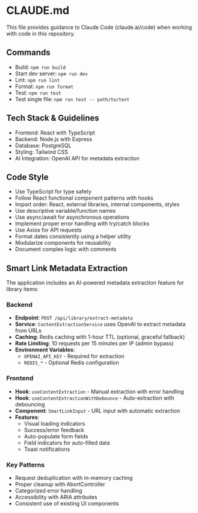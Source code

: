 # CLAUDE.md

This file provides guidance to Claude Code (claude.ai/code) when working with code in this repository.

## Commands
- Build: `npm run build`
- Start dev server: `npm run dev`
- Lint: `npm run lint`
- Format: `npm run format`
- Test: `npm run test`
- Test single file: `npm run test -- path/to/test`

## Tech Stack & Guidelines
- Frontend: React with TypeScript
- Backend: Node.js with Express
- Database: PostgreSQL
- Styling: Tailwind CSS
- AI Integration: OpenAI API for metadata extraction

## Code Style
- Use TypeScript for type safety
- Follow React functional component patterns with hooks
- Import order: React, external libraries, internal components, styles
- Use descriptive variable/function names
- Use async/await for asynchronous operations
- Implement proper error handling with try/catch blocks
- Use Axios for API requests
- Format dates consistently using a helper utility
- Modularize components for reusability
- Document complex logic with comments

## Smart Link Metadata Extraction
The application includes an AI-powered metadata extraction feature for library items:

### Backend
- **Endpoint**: `POST /api/library/extract-metadata`
- **Service**: `ContentExtractionService` uses OpenAI to extract metadata from URLs
- **Caching**: Redis caching with 1-hour TTL (optional, graceful fallback)
- **Rate Limiting**: 10 requests per 15 minutes per IP (admin bypass)
- **Environment Variables**:
  - `OPENAI_API_KEY` - Required for extraction
  - `REDIS_*` - Optional Redis configuration

### Frontend
- **Hook**: `useContentExtraction` - Manual extraction with error handling
- **Hook**: `useContentExtractionWithDebounce` - Auto-extraction with debouncing
- **Component**: `SmartLinkInput` - URL input with automatic extraction
- **Features**:
  - Visual loading indicators
  - Success/error feedback
  - Auto-populate form fields
  - Field indicators for auto-filled data
  - Toast notifications

### Key Patterns
- Request deduplication with in-memory caching
- Proper cleanup with AbortController
- Categorized error handling
- Accessibility with ARIA attributes
- Consistent use of existing UI components